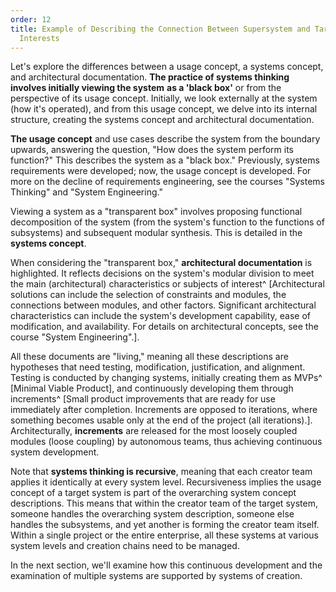 ```yaml
---
order: 12
title: Example of Describing the Connection Between Supersystem and Target System
  Interests
---
```


Let's explore the differences between a usage concept, a systems concept, and architectural documentation. **The practice of systems thinking involves initially viewing the system** **as a 'black box'** or from the perspective of its usage concept. Initially, we look externally at the system (how it's operated), and from this usage concept, we delve into its internal structure, creating the systems concept and architectural documentation.

**The usage concept** and use cases describe the system from the boundary upwards, answering the question, "How does the system perform its function?" This describes the system as a "black box." Previously, systems requirements were developed; now, the usage concept is developed. For more on the decline of requirements engineering, see the courses "Systems Thinking" and "System Engineering."

Viewing a system as a "transparent box" involves proposing functional decomposition of the system (from the system's function to the functions of subsystems) and subsequent modular synthesis. This is detailed in the **systems concept**.

When considering the "transparent box," **architectural documentation** is highlighted. It reflects decisions on the system's modular division to meet the main (architectural) characteristics or subjects of interest^ [Architectural solutions can include the selection of constraints and modules, the connections between modules, and other factors. Significant architectural characteristics can include the system's development capability, ease of modification, and availability. For details on architectural concepts, see the course "System Engineering".].

All these documents are "living," meaning all these descriptions are hypotheses that need testing, modification, justification, and alignment. Testing is conducted by changing systems, initially creating them as MVPs^ [Minimal Viable Product], and continuously developing them through increments^ [Small product improvements that are ready for use immediately after completion. Increments are opposed to iterations, where something becomes usable only at the end of the project (all iterations).]. Architecturally, **increments** are released for the most loosely coupled modules (loose coupling) by autonomous teams, thus achieving continuous system development.

Note that **systems thinking is recursive**, meaning that each creator team applies it identically at every system level. Recursiveness implies the usage concept of a target system is part of the overarching system concept descriptions. This means that within the creator team of the target system, someone handles the overarching system description, someone else handles the subsystems, and yet another is forming the creator team itself. Within a single project or the entire enterprise, all these systems at various system levels and creation chains need to be managed.

In the next section, we'll examine how this continuous development and the examination of multiple systems are supported by systems of creation.